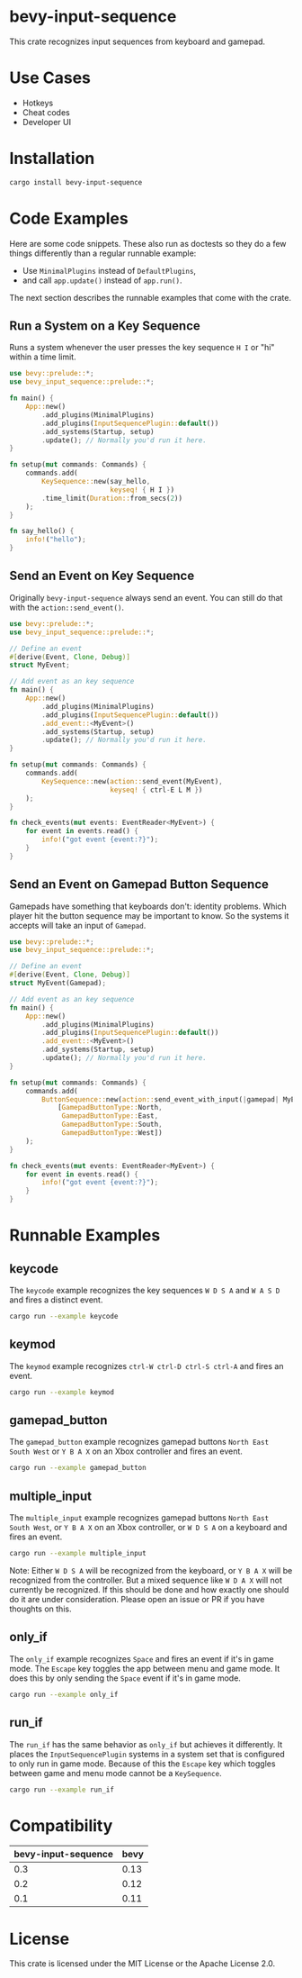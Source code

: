 # bevy-input-sequence

This crate recognizes input sequences from keyboard and gamepad.

# Use Cases

* Hotkeys
* Cheat codes
* Developer UI

# Installation

``` sh
cargo install bevy-input-sequence
```

# Code Examples

Here are some code snippets. These also run as doctests so they do a few things
differently than a regular runnable example:

- Use `MinimalPlugins` instead of `DefaultPlugins`,
- and call `app.update()` instead of `app.run()`.

The next section describes the runnable examples that come with the crate.

## Run a System on a Key Sequence

Runs a system whenever the user presses the key sequence `H I` or "hi" within a
time limit.

```rust
use bevy::prelude::*;
use bevy_input_sequence::prelude::*;

fn main() {
    App::new()
        .add_plugins(MinimalPlugins)
        .add_plugins(InputSequencePlugin::default())
        .add_systems(Startup, setup)
        .update(); // Normally you'd run it here.
}

fn setup(mut commands: Commands) {
    commands.add(
        KeySequence::new(say_hello, 
                         keyseq! { H I })
        .time_limit(Duration::from_secs(2))
    );
}

fn say_hello() {
    info!("hello");
}
```

## Send an Event on Key Sequence

Originally `bevy-input-sequence` always send an event. You can still do that
with the `action::send_event()`.

```rust
use bevy::prelude::*;
use bevy_input_sequence::prelude::*;

// Define an event
#[derive(Event, Clone, Debug)]
struct MyEvent;

// Add event as an key sequence
fn main() {
    App::new()
        .add_plugins(MinimalPlugins)
        .add_plugins(InputSequencePlugin::default())
        .add_event::<MyEvent>()
        .add_systems(Startup, setup)
        .update(); // Normally you'd run it here.
}

fn setup(mut commands: Commands) {
    commands.add(
        KeySequence::new(action::send_event(MyEvent), 
                         keyseq! { ctrl-E L M })
    );
}

fn check_events(mut events: EventReader<MyEvent>) {
    for event in events.read() {
        info!("got event {event:?}");
    }
}
```

## Send an Event on Gamepad Button Sequence

Gamepads have something that keyboards don't: identity problems. Which player
hit the button sequence may be important to know. So the systems it accepts will
take an input of `Gamepad`.

```rust
use bevy::prelude::*;
use bevy_input_sequence::prelude::*;

// Define an event
#[derive(Event, Clone, Debug)]
struct MyEvent(Gamepad);

// Add event as an key sequence
fn main() {
    App::new()
        .add_plugins(MinimalPlugins)
        .add_plugins(InputSequencePlugin::default())
        .add_event::<MyEvent>()
        .add_systems(Startup, setup)
        .update(); // Normally you'd run it here.
}

fn setup(mut commands: Commands) {
    commands.add(
        ButtonSequence::new(action::send_event_with_input(|gamepad| MyEvent(gamepad)), 
            [GamepadButtonType::North,
             GamepadButtonType::East,
             GamepadButtonType::South,
             GamepadButtonType::West])
    );
}

fn check_events(mut events: EventReader<MyEvent>) {
    for event in events.read() {
        info!("got event {event:?}");
    }
}
```

# Runnable Examples

## keycode

The `keycode` example recognizes the key sequences `W D S A` and `W A S D` and
fires a distinct event.

``` sh
cargo run --example keycode
```

## keymod

The `keymod` example recognizes `ctrl-W ctrl-D ctrl-S ctrl-A` and fires an event.

``` sh
cargo run --example keymod
```

## gamepad_button

The `gamepad_button` example recognizes gamepad buttons `North East South West`
or `Y B A X` on an Xbox controller and fires an event.

``` sh
cargo run --example gamepad_button
```

## multiple_input

The `multiple_input` example recognizes gamepad buttons `North East South West`,
or `Y B A X` on an Xbox controller, or `W D S A` on a keyboard and fires an
event.

``` sh
cargo run --example multiple_input
```

Note: Either `W D S A` will be recognized from the keyboard, or `Y B A X` will
be recognized from the controller. But a mixed sequence like `W D A X` will not
currently be recognized. If this should be done and how exactly one should do it
are under consideration. Please open an issue or PR if you have thoughts on this.

## only_if

The `only_if` example recognizes `Space` and fires an event if it's in game
mode. The `Escape` key toggles the app between menu and game mode. It does this
by only sending the `Space` event if it's in game mode.

``` sh
cargo run --example only_if
```

## run_if

The `run_if` has the same behavior as `only_if` but achieves it differently. It
places the `InputSequencePlugin` systems in a system set that is configured to
only run in game mode. Because of this the `Escape` key which toggles between
game and menu mode cannot be a `KeySequence`.

``` sh
cargo run --example run_if
```

# Compatibility

| bevy-input-sequence | bevy |
| ------------------- | ---- |
| 0.3                 | 0.13 |
| 0.2                 | 0.12 |
| 0.1                 | 0.11 |

# License

This crate is licensed under the MIT License or the Apache License 2.0.
